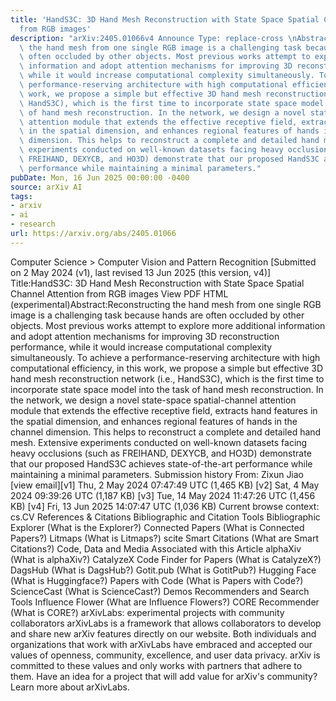 ```yaml
---
title: 'HandS3C: 3D Hand Mesh Reconstruction with State Space Spatial Channel Attention
  from RGB images'
description: "arXiv:2405.01066v4 Announce Type: replace-cross \nAbstract: Reconstructing\
  \ the hand mesh from one single RGB image is a challenging task because hands are\
  \ often occluded by other objects. Most previous works attempt to explore more additional\
  \ information and adopt attention mechanisms for improving 3D reconstruction performance,\
  \ while it would increase computational complexity simultaneously. To achieve a\
  \ performance-reserving architecture with high computational efficiency, in this\
  \ work, we propose a simple but effective 3D hand mesh reconstruction network (i.e.,\
  \ HandS3C), which is the first time to incorporate state space model into the task\
  \ of hand mesh reconstruction. In the network, we design a novel state-space spatial-channel\
  \ attention module that extends the effective receptive field, extracts hand features\
  \ in the spatial dimension, and enhances regional features of hands in the channel\
  \ dimension. This helps to reconstruct a complete and detailed hand mesh. Extensive\
  \ experiments conducted on well-known datasets facing heavy occlusions (such as\
  \ FREIHAND, DEXYCB, and HO3D) demonstrate that our proposed HandS3C achieves state-of-the-art\
  \ performance while maintaining a minimal parameters."
pubDate: Mon, 16 Jun 2025 00:00:00 -0400
source: arXiv AI
tags:
- arxiv
- ai
- research
url: https://arxiv.org/abs/2405.01066
---
```


Computer Science > Computer Vision and Pattern Recognition
[Submitted on 2 May 2024 (v1), last revised 13 Jun 2025 (this version, v4)]
Title:HandS3C: 3D Hand Mesh Reconstruction with State Space Spatial Channel Attention from RGB images
View PDF HTML (experimental)Abstract:Reconstructing the hand mesh from one single RGB image is a challenging task because hands are often occluded by other objects. Most previous works attempt to explore more additional information and adopt attention mechanisms for improving 3D reconstruction performance, while it would increase computational complexity simultaneously. To achieve a performance-reserving architecture with high computational efficiency, in this work, we propose a simple but effective 3D hand mesh reconstruction network (i.e., HandS3C), which is the first time to incorporate state space model into the task of hand mesh reconstruction. In the network, we design a novel state-space spatial-channel attention module that extends the effective receptive field, extracts hand features in the spatial dimension, and enhances regional features of hands in the channel dimension. This helps to reconstruct a complete and detailed hand mesh. Extensive experiments conducted on well-known datasets facing heavy occlusions (such as FREIHAND, DEXYCB, and HO3D) demonstrate that our proposed HandS3C achieves state-of-the-art performance while maintaining a minimal parameters.
Submission history
From: Zixun Jiao [view email][v1] Thu, 2 May 2024 07:47:49 UTC (1,465 KB)
[v2] Sat, 4 May 2024 09:39:26 UTC (1,187 KB)
[v3] Tue, 14 May 2024 11:47:26 UTC (1,456 KB)
[v4] Fri, 13 Jun 2025 14:07:47 UTC (1,036 KB)
Current browse context:
cs.CV
References & Citations
Bibliographic and Citation Tools
Bibliographic Explorer (What is the Explorer?)
Connected Papers (What is Connected Papers?)
Litmaps (What is Litmaps?)
scite Smart Citations (What are Smart Citations?)
Code, Data and Media Associated with this Article
alphaXiv (What is alphaXiv?)
CatalyzeX Code Finder for Papers (What is CatalyzeX?)
DagsHub (What is DagsHub?)
Gotit.pub (What is GotitPub?)
Hugging Face (What is Huggingface?)
Papers with Code (What is Papers with Code?)
ScienceCast (What is ScienceCast?)
Demos
Recommenders and Search Tools
Influence Flower (What are Influence Flowers?)
CORE Recommender (What is CORE?)
arXivLabs: experimental projects with community collaborators
arXivLabs is a framework that allows collaborators to develop and share new arXiv features directly on our website.
Both individuals and organizations that work with arXivLabs have embraced and accepted our values of openness, community, excellence, and user data privacy. arXiv is committed to these values and only works with partners that adhere to them.
Have an idea for a project that will add value for arXiv's community? Learn more about arXivLabs.